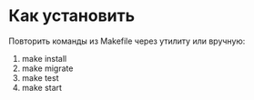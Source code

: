 # Как установить

Повторить команды из Makefile через утилиту или вручную:
1. make install
2. make migrate
3. make test
4. make start
